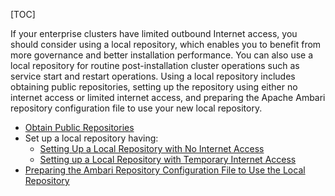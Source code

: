 [TOC]

If your enterprise clusters have limited outbound Internet access, you should consider using a local repository, which enables you to benefit from more governance and better installation performance. You can also use a local repository for routine post-installation cluster operations such as service start and restart operations. Using a local repository includes obtaining public repositories, setting up the repository using either no internet access or limited internet access, and preparing the Apache Ambari repository configuration file to use your new local repository.

- [Obtain Public Repositories]($AccessingClouderaRepositories)
- Set up a local repository having:
  - [Setting Up a Local Repository with No Internet Access]($SettingUpALocalRepositoryWithTemporaryInternetAcce)
  - [Setting up a Local Repository with Temporary Internet Access]($SettingUpALocalRepositoryWithNoInternetAccess)
- [Preparing the Ambari Repository Configuration File to Use the Local Repository]($PreparingTheAmbariRepositoryConfigurationFileToUse)
